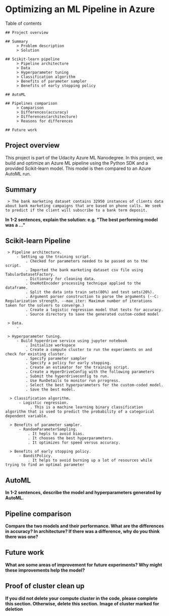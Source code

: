 # Optimizing an ML Pipeline in Azure
 
Table of contents

    ## Project overview
    
    ## Summary
         > Problem description
         > Solution
        
    ## Scikit-learn pipeline
         > Pipeline architecture
         > Data
         > Hyperparameter tuning
         > Classification algorithm
         > Benefits of parameter sampler
         > Benefits of early stopping policy
         
    ## AutoML
        
    ## Pipelines comparison
         > Comparison
         > Differences(accuracy)
         > Differences(architecture)
         > Reasons for differences
        
    ## Future work
    
        
## Project overview
This project is part of the Udacity Azure ML Nanodegree.
In this project, we build and optimize an Azure ML pipeline using the Python SDK and a provided Scikit-learn model.
This model is then compared to an Azure AutoML run.

## Summary 
     > The bank marketing dataset contains 32950 instances of clients data about bank marketing campaigns that are based on phone calls. We seek to predict if the client will subscribe to a bank term deposit.
**In 1-2 sentences, explain the solution: e.g. "The best performing model was a ..."**

## Scikit-learn Pipeline

     > Pipeline architecture.
         - Setting up the training script.
             . Checked for parameters needed to be passed on to the script.
             . Imported the bank marketing dataset csv file using TabularDatasetFactory.
             . Dictionary for cleaning data.
             . OneHotEncoder processing technique applied to the dataframe.
             . Split the data into train sets(80%) and test sets(20%).
             . Argument parser construction to parse the arguments (--C: Regularization strength, --max_iter: Maximum number of iterations taken for the solvers to converge.)
             . Create a logistic regression model that tests for accuracy.
             . Source directory to save the generated custom-coded model
             
     > Data.
         -

     > Hyperparameter tuning.
         - Build hyperdrive service using jupyter notebook
             . Initialize workspace
             . Create a compute cluster to run the experiments on and check for existing cluster.
             . Specify parameter sampler
             . Specify a policy for early stopping.
             . Create an estimator for the training script.
             . Create a HyperDriveConfig with the following parameters 
             . Submit the hyperdriveconfig to run.
             . Use RunDetails to monitor run prrogress.
             . Select the best hyperparameters for the custom-coded model.
             . Save the best model.
     
      > Classification algorithm.
          - Logistic regression.
               . This is a machine learning binary classification algorithm that is used to predict the probability of a categorical dependent variable.  
           
      > Benefits of parameter sampler.
          - RandomParameterSampling.
              . It hepls to avoid bias.
              . It chooses the best hyperparameters.
              . It optimizes for speed versus accuracy.
               
      > Benefits of early stopping policy.
          - BanditPolicy.
              . It helps to avoid burning up a lot of resources while trying to find an optimal parameter
              

## AutoML
**In 1-2 sentences, describe the model and hyperparameters generated by AutoML.**

## Pipeline comparison
**Compare the two models and their performance. What are the differences in accuracy? In architecture? If there was a difference, why do you think there was one?**

## Future work
**What are some areas of improvement for future experiments? Why might these improvements help the model?**

## Proof of cluster clean up
**If you did not delete your compute cluster in the code, please complete this section. Otherwise, delete this section.**
**Image of cluster marked for deletion**
